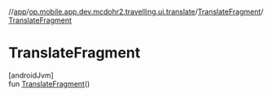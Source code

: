//[app](../../../index.md)/[op.mobile.app.dev.mcdohr2.travelling.ui.translate](../index.md)/[TranslateFragment](index.md)/[TranslateFragment](-translate-fragment.md)

# TranslateFragment

[androidJvm]\
fun [TranslateFragment](-translate-fragment.md)()
